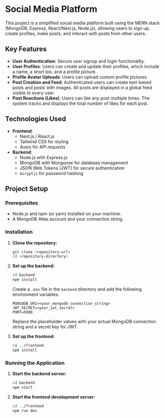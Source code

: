 # Social Media Platform

This project is a simplified social media platform built using the MERN stack (MongoDB, Express, React/Next.js, Node.js), allowing users to sign up, create profiles, make posts, and interact with posts from other users.

## Key Features

*   **User Authentication**: Secure user signup and login functionality.
*   **User Profiles**: Users can create and update their profiles, which include a name, a short bio, and a profile picture.
*   **Profile Avatar Uploads**: Users can upload custom profile pictures.
*   **Post Creation and Feed**: Authenticated users can create text-based posts and posts with images. All posts are displayed in a global feed visible to every user.
*   **Post Reactions (Likes)**: Users can like any post multiple times. The system tracks and displays the total number of likes for each post.

## Technologies Used

*   **Frontend**:
    *   Next.js / React.js
    *   Tailwind CSS for styling
    *   Axios for API requests
*   **Backend**:
    *   Node.js with Express.js
    *   MongoDB with Mongoose for database management
    *   JSON Web Tokens (JWT) for secure authentication
    *   `bcryptjs` for password hashing

## Project Setup

### Prerequisites

*   Node.js and npm (or yarn) installed on your machine.
*   A MongoDB Atlas account and your connection string.

### Installation

1.  **Clone the repository:**
    ```bash
    git clone <repository-url>
    cd <repository-directory>
    ```

2.  **Set up the backend:**
    ```bash
    cd backend
    npm install
    ```
    Create a `.env` file in the `backend` directory and add the following environment variables:
    ```
    MONGODB_URI=<your_mongodb_connection_string>
    JWT_SECRET=<your_jwt_secret>
    PORT=5000
    ```
    Replace the placeholder values with your actual MongoDB connection string and a secret key for JWT.

3.  **Set up the frontend:**
    ```bash
    cd ../frontend
    npm install
    ```

### Running the Application

1.  **Start the backend server:**
    ```bash
    cd backend
    npm start
    ```

2.  **Start the frontend development server:**
    ```bash
    cd ../frontend
    npm run dev
    ```
